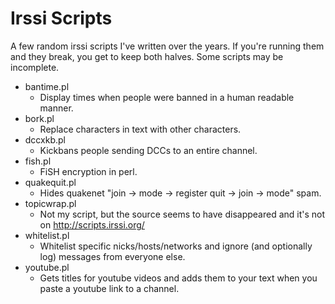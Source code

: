 Irssi Scripts
=============
A few random irssi scripts I've written over the years.
If you're running them and they break, you get to keep both halves.
Some scripts may be incomplete.

 - bantime.pl
   - Display times when people were banned in a human readable manner.
 - bork.pl
   - Replace characters in text with other characters.
 - dccxkb.pl
   - Kickbans people sending DCCs to an entire channel.
 - fish.pl
   - FiSH encryption in perl.
 - quakequit.pl
   - Hides quakenet "join -> mode -> register quit -> join -> mode" spam.
 - topicwrap.pl
   - Not my script, but the source seems to have disappeared and it's not on
     http://scripts.irssi.org/
 - whitelist.pl
   - Whitelist specific nicks/hosts/networks and ignore (and optionally log)
     messages from everyone else.
 - youtube.pl
   - Gets titles for youtube videos and adds them to your text when you paste
     a youtube link to a channel.
